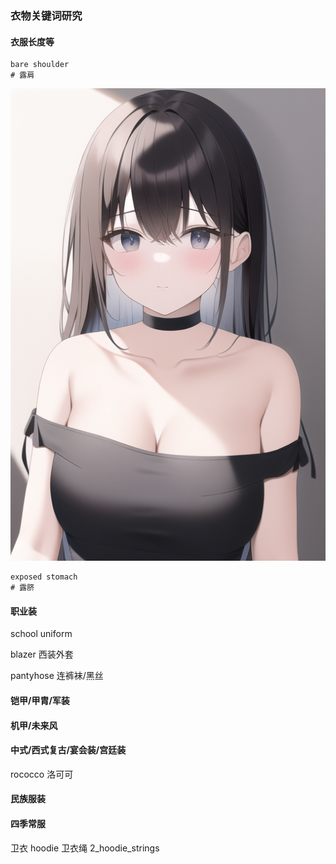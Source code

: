 ### 衣物关键词研究

#### 衣服长度等

```
bare shoulder
# 露肩
```
![image](../pic_stoarge/NovelAi%20pic/bare%20shoulder,%20s-555448321.png)

```
exposed stomach
# 露脐
```

#### 职业装

school uniform

blazer 西装外套

pantyhose 连裤袜/黑丝

#### 铠甲/甲胄/军装

#### 机甲/未来风

#### 中式/西式复古/宴会装/宫廷装

rococco 洛可可

#### 民族服装

#### 四季常服

卫衣 hoodie
卫衣绳 2_hoodie_strings